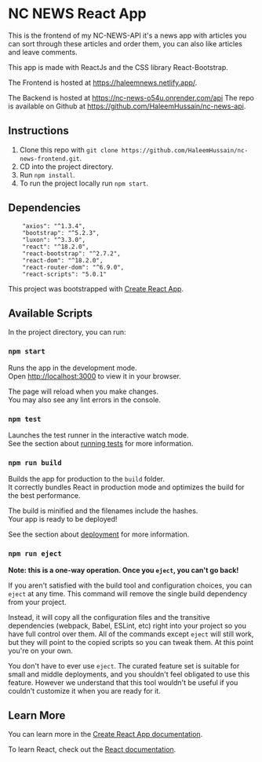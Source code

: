 # NC NEWS React App

This is the frontend of my NC-NEWS-API it's a news app with articles you can sort through these articles and order them, you can also like articles and leave comments.

This app is made with ReactJs and the CSS library React-Bootstrap.

The Frontend is hosted at https://haleemnews.netlify.app/.

The Backend is hosted at https://nc-news-o54u.onrender.com/api The repo is available on Github at https://github.com/HaleemHussain/nc-news-api.

## Instructions

1. Clone this repo with `git clone https://github.com/HaleemHussain/nc-news-frontend.git`.
2. CD into the project directory.
3. Run `npm install`.
4. To run the project locally run `npm start`.

## Dependencies

```
    "axios": "^1.3.4",
    "bootstrap": "^5.2.3",
    "luxon": "^3.3.0",
    "react": "^18.2.0",
    "react-bootstrap": "^2.7.2",
    "react-dom": "^18.2.0",
    "react-router-dom": "^6.9.0",
    "react-scripts": "5.0.1"
```

This project was bootstrapped with [Create React App](https://github.com/facebook/create-react-app).

## Available Scripts

In the project directory, you can run:

### `npm start`

Runs the app in the development mode.\
Open [http://localhost:3000](http://localhost:3000) to view it in your browser.

The page will reload when you make changes.\
You may also see any lint errors in the console.

### `npm test`

Launches the test runner in the interactive watch mode.\
See the section about [running tests](https://facebook.github.io/create-react-app/docs/running-tests) for more information.

### `npm run build`

Builds the app for production to the `build` folder.\
It correctly bundles React in production mode and optimizes the build for the best performance.

The build is minified and the filenames include the hashes.\
Your app is ready to be deployed!

See the section about [deployment](https://facebook.github.io/create-react-app/docs/deployment) for more information.

### `npm run eject`

**Note: this is a one-way operation. Once you `eject`, you can't go back!**

If you aren't satisfied with the build tool and configuration choices, you can `eject` at any time. This command will remove the single build dependency from your project.

Instead, it will copy all the configuration files and the transitive dependencies (webpack, Babel, ESLint, etc) right into your project so you have full control over them. All of the commands except `eject` will still work, but they will point to the copied scripts so you can tweak them. At this point you're on your own.

You don't have to ever use `eject`. The curated feature set is suitable for small and middle deployments, and you shouldn't feel obligated to use this feature. However we understand that this tool wouldn't be useful if you couldn't customize it when you are ready for it.

## Learn More

You can learn more in the [Create React App documentation](https://facebook.github.io/create-react-app/docs/getting-started).

To learn React, check out the [React documentation](https://reactjs.org/).